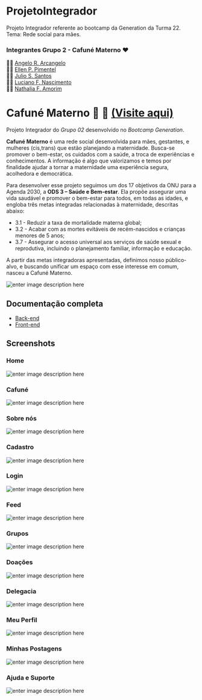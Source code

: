 # ProjetoIntegrador
Projeto Integrador referente ao bootcamp da Generation da Turma 22. Tema: Rede social para mães.


### Integrantes Grupo 2 - Cafuné Materno ❤️

👨‍💻 [Angelo R. Arcangelo](https://github.com/ArcangeloAR "GitHub")  
👩‍💻 [Ellen P. Pimentel](https://github.com/Ellen-code "GitHub")  
👨‍💻 [Julio S. Santos](https://github.com/Julio-0417 "GitHub")  
👨‍💻 [Luciano F. Nascimento](https://github.com/Lucianf5 "GitHub")  
👩‍💻 [Nathalia F. Amorim](https://github.com/FaveroNath "GitHub")

# Cafuné Materno :pregnant_woman: :breast_feeding: [(Visite aqui)](https://cafunematerno.netlify.app/#/home)

Projeto Integrador do _Grupo 02_ desenvolvido no _Bootcamp Generation_.

**Cafuné Materno** é uma rede social desenvolvida para mães, gestantes, e mulheres (cis,trans) que estão planejando a maternidade. Busca-se promover o bem-estar, os cuidados com a saúde, a troca de experiências e conhecimentos. A informação é algo que valorizamos e temos por finalidade ajudar a tornar a maternidade uma experiência segura, acolhedora e democrática. 

Para desenvolver esse projeto seguimos um dos 17 objetivos da ONU para a Agenda 2030, a **ODS 3 – Saúde e Bem-estar**. Ela propõe assegurar uma vida saudável e promover o bem-estar para todos, em todas as idades, e engloba três metas integradas relacionadas à maternidade, descritas abaixo:

- 3.1 - Reduzir a taxa de mortalidade materna global;
- 3.2 - Acabar com as mortes evitáveis de recém-nascidos e crianças menores de 5 anos;
- 3.7 - Assegurar o acesso universal aos serviços de saúde sexual e reprodutiva, incluindo o planejamento familiar, informação e educação.

A partir das metas integradoras apresentadas, definimos nosso público-alvo, e buscando unificar um espaço com esse interesse em comum, nasceu a Cafuné Materno.


![enter image description here](https://i.imgur.com/y9k3B9T.png)


## Documentação completa

-   [Back-end](https://github.com/Ellen-code/ProjetoIntegrador/tree/main/cafune_materno)
-   [Front-end](https://github.com/Ellen-code/ProjetoIntegrador/tree/main/Front-end)

## Screenshots

### Home

![enter image description here](https://i.imgur.com/XthJBQW.png)

### Cafuné

![enter image description here](https://i.imgur.com/yLr6lwZ.png)

### Sobre nós

![enter image description here](https://i.imgur.com/yJj6tO3.png)

### Cadastro

![enter image description here](https://i.imgur.com/gtZaIpG.png)

### Login

![enter image description here](https://i.imgur.com/YogcAse.png)

### Feed

![enter image description here](https://i.imgur.com/qb4tzzc.png)

### Grupos

![enter image description here](https://i.imgur.com/hLXyOzC.png)

### Doações

![enter image description here](https://i.imgur.com/xHBGyrp.png)

### Delegacia

![enter image description here](https://i.imgur.com/KCpdSoD.png)

### Meu Perfil

![enter image description here](https://i.imgur.com/8JWbz54.png)

### Minhas Postagens

![enter image description here](https://i.imgur.com/KMxYgH7.png)

### Ajuda e Suporte

![enter image description here](https://i.imgur.com/PIl4Mw1.png)



